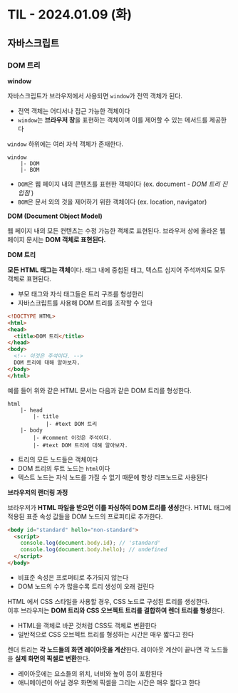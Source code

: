 # TIL - 2024.01.09 (화)
## 자바스크립트

### DOM 트리

**window**

자바스크립트가 브라우저에서 사용되면 `window`가 전역 객체가 된다.
- 전역 객체는 어디서나 접근 가능한 객체이다
- `window`는 **브라우저 창**을 표현하는 객체이며 이를 제어할 수 있는 메서드를 제공한다

`window` 하위에는 여러 자식 객체가 존재한다.
```
window
    |- DOM
    |- BOM
```
- `DOM`은 웹 페이지 내의 콘텐츠를 표현한 객체이다 (ex. document - <i>DOM 트리 진입점</i> )
- `BOM`은 문서 외의 것을 제어하기 위한 객체이다 (ex. location, navigator)

**DOM (Document Object Model)**

웹 페이지 내의 모든 컨텐츠는 수정 가능한 객체로 표현된다.
브라우저 상에 올라온 웹 페이지 문서는 **DOM 객체로 표현된다.**

**DOM 트리**

**모든 HTML 태그는 객체**이다. 태그 내에 중첩된 태그, 텍스트 심지어 주석까지도 모두 객체로 표현된다.
- 부모 태그와 자식 태그들은 트리 구조를 형성한리
- 자바스크립트를 사용해 DOM 트리를 조작할 수 있다

```html
<!DOCTYPE HTML>
<html>
<head>
  <title>DOM 트리</title>
</head>
<body>
  <!-- 이것은 주석이다. -->
  DOM 트리에 대해 알아보자.
</body>
</html>
```

예를 들어 위와 같은 HTML 문서는 다음과 같은 DOM 트리를 형성한다.

```
html
    |- head
        |- title
            |- #text DOM 트리
    |- body
        |- #comment 이것은 주석이다.
        |- #text DOM 트리에 대해 알아보자.
```
- 트리의 모든 노드들은 객체이다
- DOM 트리의 루트 노드는 `html`이다
- 텍스트 노드는 자식 노드를 가질 수 없기 때문에 항상 리프노드로 사용된다

**브라우저의 랜더링 과정**

브라우저가 **HTML 파일을 받으면 이를 파싱하여 DOM 트리를 생성**한다.
HTML 태그에 적용된 표준 속성 값들을 DOM 노드의 프로퍼티로 추가한다.
```html
<body id="standard" hello="non-standard">
  <script>
    console.log(document.body.id); // 'standard'
    console.log(document.body.hello); // undefined
  </script>
</body>
```
- 비표준 속성은 프로퍼티로 추가되지 않는다
- DOM 노드의 수가 많을수록 트리 생성이 오래 걸린다

HTML 에서 CSS 스타일을 사용할 경우, CSS 노드로 구성된 트리를 생성한다.  
이후 브라우저는 **DOM 트리와 CSS 오브젝트 트리를 결합하여 렌더 트리를 형성**한다.
- HTML을 객체로 바꾼 것처럼 CSS도 객체로 변환한다
- 일반적으로 CSS 오브젝트 트리를 형성하는 시간은 매우 짧다고 한다

렌더 트리는 **각 노드들의 화면 레이아웃을 계산**한다. 
레이아웃 계산이 끝나면 각 노드들을 **실제 화면의 픽셀로 변환**한다.
- 레이아웃에는 요소들의 위치, 너비와 높이 등이 포함된다
- 애니메이션이 아닐 경우 화면에 픽셀을 그리는 시간은 매우 짧다고 한다



